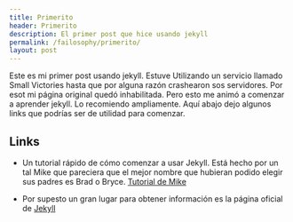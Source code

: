 ```yaml
---
title: Primerito
header: Primerito
description: El primer post que hice usando jekyll
permalink: /failosophy/primerito/
layout: post
---
```


Este es mi primer post usando jekyll. Estuve Utilizando un servicio llamado Small Victories hasta que por alguna razón crashearon sos servidores. Por esot mi página original quedó inhabilitada. Pero esto me animó a comenzar a aprender jekyll. Lo recomiendo ampliamente. Aquí abajo dejo algunos links que podrías ser de utilidad para comenzar.

## Links

* Un tutorial rápido de cómo comenzar a usar Jekyll. Está hecho por un tal Mike que pareciera que el mejor nombre que hubieran podido elegir sus padres es Brad o Bryce. [Tutorial de Mike](https://www.youtube.com/playlist?list=PLLAZ4kZ9dFpOPV5C5Ay0pHaa0RJFhcmcB)

* Por supesto un gran lugar para obtener información es la página oficial de [Jekyll](https://jekyllrb.com/)
